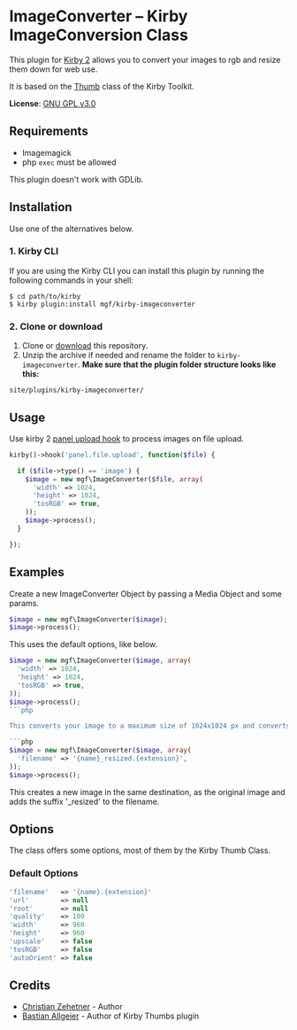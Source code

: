# ImageConverter – Kirby ImageConversion Class

This plugin for [Kirby 2](http://getkirby.com) allows you to convert your images to rgb and resize them down for web use. 

It is based on the [Thumb](https://github.com/getkirby/toolkit/blob/master/lib/thumb.php) class of the Kirby Toolkit. 

**License**: [GNU GPL v3.0](http://opensource.org/licenses/GPL-3.0)

## Requirements

- Imagemagick
- php `exec` must be allowed

This plugin doesn't work with GDLib. 

## Installation

Use one of the alternatives below.

### 1. Kirby CLI

If you are using the Kirby CLI you can install this plugin by running the following commands in your shell:

```
$ cd path/to/kirby
$ kirby plugin:install mgf/kirby-imageconverter
```


### 2. Clone or download

1. Clone or [download](https://github.com/madergrafisch/kirby-imageconverter/archive/master.zip)  this repository.
2. Unzip the archive if needed and rename the folder to `kirby-imageconverter`.
**Make sure that the plugin folder structure looks like this:**
```
site/plugins/kirby-imageconverter/
```

## Usage

Use kirby 2 [panel upload hook](http://getkirby.com/docs/panel/hooks) to process images on file upload.

```php
kirby()->hook('panel.file.upload', function($file) {

  if ($file->type() == 'image') {
    $image = new mgf\ImageConverter($file, array(
      'width' => 1024,
      'height' => 1024,
      'tosRGB' => true,
    ));
    $image->process();
  }

});
```

## Examples

Create a new ImageConverter Object by passing a Media Object and some params. 

```php
$image = new mgf\ImageConverter($image);
$image->process();
```

This uses the default options, like below. 

```php
$image = new mgf\ImageConverter($image, array(
  'width' => 1024,
  'height' => 1024,
  'tosRGB' => true,
));
$image->process();
```php

This converts your image to a maximum size of 1024x1024 px and converts its colorspace to sRGB.

```php
$image = new mgf\ImageConverter($image, array(
  'filename' => '{name}_resized.{extension}',
));
$image->process();
```

This creates a new image in the same destination, as the original image and adds the suffix '_resized' to the filename.

## Options

The class offers some options, most of them by the Kirby Thumb Class.

### Default Options
 
```php
'filename'   => '{name}.{extension}'
'url'        => null
'root'       => null
'quality'    => 100
'width'      => 960
'height'     => 960
'upscale'    => false
'tosRGB'     => false
'autoOrient' => false
```

## Credits

- [Christian Zehetner](https://github.com/seehat/) - Author
- [Bastian Allgeier](https://github.com/bastianallgeier) - Author of Kirby Thumbs plugin